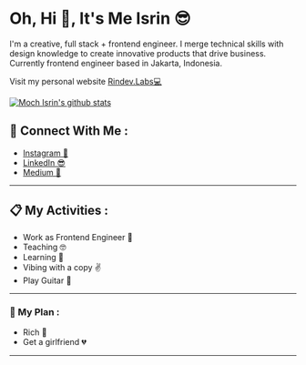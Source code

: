 # Oh, Hi 👋, It's Me Isrin 😎
<p>
    I'm a creative, full stack + frontend engineer. I merge technical skills with design knowledge to create innovative products that drive business. Currently frontend engineer based in Jakarta, Indonesia.
</p>

<p>Visit my personal website <a href="https://rindev-labs.vercel.app/" target="_blank">Rindev.Labs💻</a></p>

[![Moch Isrin's github stats](https://github-readme-stats.vercel.app/api?username=MochIsrin068&show_icons=true&theme=radical)](https://github.com/MochIsrin068)

## 💖 Connect With Me :

- <a href="https://www.instagram.com/is.rin98/" target="_blank">Instagram 📸</a>
- <a href="https://www.instagram.com/is.rin98/" target="_blank">LinkedIn 😎</a>
- <a href="https://www.instagram.com/is.rin98/" target="_blank">Medium 📝</a>

<hr/>

## 📋 My Activities :

- Work as Frontend Engineer 💪
- Teaching 🤓
- Learning 🙌
- Vibing with a copy ✌️
- Play Guitar 🎸

<hr/>

### 📜 My Plan : 
- Rich 🤑
- Get a girlfriend 💔

<hr/>

